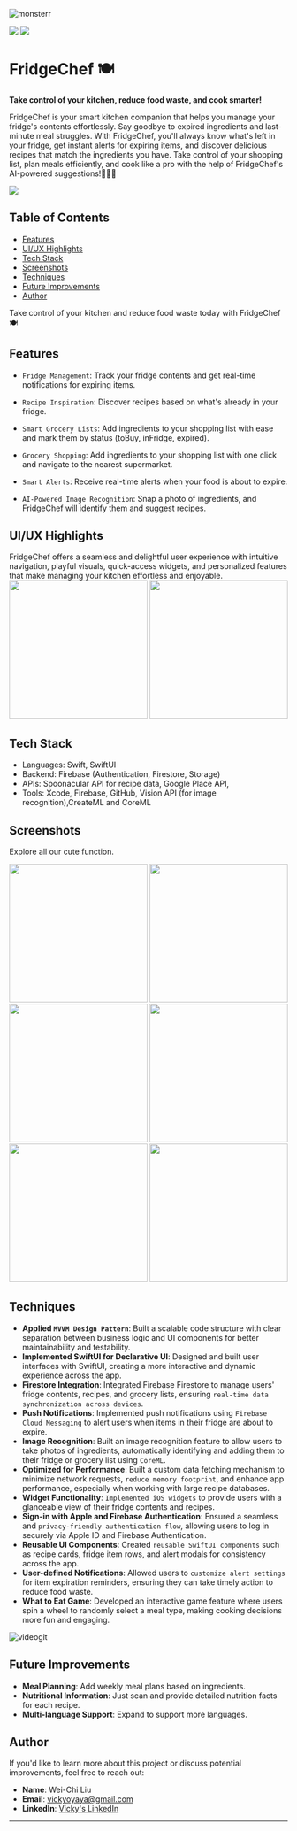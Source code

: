 
![monsterr](https://github.com/user-attachments/assets/86512552-cb9a-4ea4-a64a-2a6b93ac4498)

<p align="left">
    <img src="https://img.shields.io/badge/platform-iOS-lightgray">
    <img src="https://img.shields.io/badge/release-v1.0.2-green">
</p>

# FridgeChef 🍽️ 
**Take control of your kitchen, reduce food waste, and cook smarter!**

FridgeChef is your smart kitchen companion that helps you manage your fridge's contents effortlessly. Say goodbye to expired ingredients and last-minute meal struggles. With FridgeChef, you'll always know what's left in your fridge, get instant alerts for expiring items, and discover delicious recipes that match the ingredients you have. Take control of your shopping list, plan meals efficiently, and cook like a pro with the help of FridgeChef's AI-powered suggestions!👩🏻‍🍳
<br>

 [![](https://i.imgur.com/NKyvGNy.png)](https://apps.apple.com/tw/app/fridgechef/id6695727520?l=en-GB)
 
 ## Table of Contents
* [Features](#Features)
* [UI/UX Highlights](#UI/UX-Highlights)
* [Tech Stack](#Tech-Stack)
* [Screenshots](#Screenshots)
* [Techniques](#Techniques)
* [Future Improvements](#Future-Improvements)
* [Author](#Author)

Take control of your kitchen and reduce food waste today with FridgeChef 🍽️
<br>

## Features

* `Fridge Management`: 
Track your fridge contents and get real-time notifications for expiring items.

* `Recipe Inspiration`: 
Discover recipes based on what's already in your fridge.

* `Smart Grocery Lists`: 
Add ingredients to your shopping list with ease and mark them by status (toBuy, inFridge, expired).

* `Grocery Shopping`: 
Add ingredients to your shopping list with one click and navigate to the nearest supermarket.

* `Smart Alerts`: 
Receive real-time alerts when your food is about to expire.

* `AI-Powered Image Recognition`: 
Snap a photo of ingredients, and FridgeChef will identify them and suggest recipes.

## UI/UX Highlights
FridgeChef offers a seamless and delightful user experience with intuitive navigation, playful visuals, quick-access widgets, and personalized features that make managing your kitchen effortless and enjoyable.
<br>
<img src="https://github.com/user-attachments/assets/8016ef75-7a01-4fa1-bbc8-579d7f90bed3" width="250" />
<img src="https://github.com/user-attachments/assets/ea90db09-73a8-4920-be85-3c1c21981062" width="250" />

<p align="left">

## Tech Stack

* Languages: Swift, SwiftUI
* Backend: Firebase (Authentication, Firestore, Storage)
* APIs: Spoonacular API for recipe data, Google Place API, 
* Tools: Xcode, Firebase, GitHub, Vision API (for image recognition),CreateML and CoreML

## Screenshots
Explore all our cute function.

<img src="https://github.com/user-attachments/assets/582a5b3c-0e3f-42c3-a84f-8bfb896457a4" width="250" />
<img src="https://github.com/user-attachments/assets/3d99ea36-6a05-41aa-8ad2-dc3a1a25ff76" width="250" />
<img src="https://github.com/user-attachments/assets/e176a508-ec9f-4af3-96bd-82ac56a662fd" width="250" />
<img src="https://github.com/user-attachments/assets/814ece68-710c-408c-a29b-7de5770461c7" width="250" />
<img src="https://github.com/user-attachments/assets/3e50dcff-61ff-4de8-970c-7a4fcfc7bad4" width="250" />
<img src="https://github.com/user-attachments/assets/0c239657-9c95-40c1-864a-af311d42f03a" width="250" />

## Techniques

- **Applied `MVVM Design Pattern`**: Built a scalable code structure with clear separation between business logic and UI components for better maintainability and testability.
- **Implemented SwiftUI for Declarative UI**: Designed and built user interfaces with SwiftUI, creating a more interactive and dynamic experience across the app.
- **Firestore Integration**: Integrated Firebase Firestore to manage users' fridge contents, recipes, and grocery lists, ensuring `real-time data synchronization across devices`.
- **Push Notifications**: Implemented push notifications using `Firebase Cloud Messaging` to alert users when items in their fridge are about to expire.
- **Image Recognition**: Built an image recognition feature to allow users to take photos of ingredients, automatically identifying and adding them to their fridge or grocery list using `CoreML`.
- **Optimized for Performance**: Built a custom data fetching mechanism to minimize network requests, `reduce memory footprint`, and enhance app performance, especially when working with large recipe databases.
- **Widget Functionality**: `Implemented iOS widgets` to provide users with a glanceable view of their fridge contents and recipes.
- **Sign-in with Apple and Firebase Authentication**: Ensured a seamless and `privacy-friendly authentication flow`, allowing users to log in securely via Apple ID and Firebase Authentication.
- **Reusable UI Components**: Created `reusable SwiftUI components` such as recipe cards, fridge item rows, and alert modals for consistency across the app.
- **User-defined Notifications**: Allowed users to `customize alert settings` for item expiration reminders, ensuring they can take timely action to reduce food waste.
- **What to Eat Game**: Developed an interactive game feature where users spin a wheel to randomly select a meal type, making cooking decisions more fun and engaging.

![videogit](https://github.com/user-attachments/assets/464be755-df5d-4378-bc7c-0c5651836c09)

## Future Improvements

- **Meal Planning**: Add weekly meal plans based on ingredients.
- **Nutritional Information**: Just scan and provide detailed nutrition facts for each recipe.
- **Multi-language Support**: Expand to support more languages.


## Author

If you'd like to learn more about this project or discuss potential improvements, feel free to reach out:

- **Name**: Wei-Chi Liu
- **Email**: [vickyoyaya@gmail.com](mailto:vickyoyaya@gmail.com)
- **LinkedIn**: [Vicky's LinkedIn](https://www.linkedin.com/in/vickyishere/)

---


